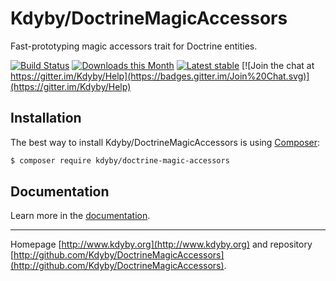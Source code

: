 Kdyby/DoctrineMagicAccessors
======

Fast-prototyping magic accessors trait for Doctrine entities.

[![Build Status](https://travis-ci.org/Kdyby/DoctrineMagicAccessors.svg?branch=master)](https://travis-ci.org/Kdyby/DoctrineMagicAccessors)
[![Downloads this Month](https://img.shields.io/packagist/dm/kdyby/doctrine-magic-accessors.svg)](https://packagist.org/packages/kdyby/doctrine-magic-accessors)
[![Latest stable](https://img.shields.io/packagist/v/kdyby/doctrine-magic-accessors.svg)](https://packagist.org/packages/kdyby/doctrine-magic-accessors)
[![Join the chat at https://gitter.im/Kdyby/Help](https://badges.gitter.im/Join%20Chat.svg)](https://gitter.im/Kdyby/Help)


Installation
------------

The best way to install Kdyby/DoctrineMagicAccessors is using  [Composer](http://getcomposer.org/):

```sh
$ composer require kdyby/doctrine-magic-accessors
```


Documentation
-------------

Learn more in the [documentation](https://github.com/Kdyby/DoctrineMagicAccessors/blob/master/docs/en/index.md).


-----

Homepage [http://www.kdyby.org](http://www.kdyby.org) and repository [http://github.com/Kdyby/DoctrineMagicAccessors](http://github.com/Kdyby/DoctrineMagicAccessors).
